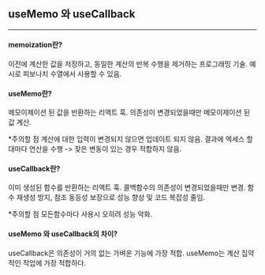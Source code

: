 ## useMemo 와 useCallback

<hr/>

#### memoization란?

이전에 계산한 값을 저장하고, 동일한 계산의 반복 수행을 제거하는 프로그래밍 기술.
예시로 피보나치 수열에서 사용할 수 있음.

#### useMemo란?

메모이제이션 된 값을 반환하는 리액트 훅.
의존성이 변경되었을때만 메모이제이션 된 값 계산.

\*주의할 점
계산에 대한 입력이 변경되지 않으면 업데이트 되지 않음.
결과에 엑세스 할대마다 연산을 수행 -> 잦은 변동이 있는 경우 적합하지 않음.

#### useCallback란?

이미 생성된 함수를 반환하는 리액트 훅.
콜백함수의 의존성이 변경되었을때만 변경.
함수 재생성 방지, 참조 동등성 보장으로 성능 향상 및 코드 복잡성 줄임.

\*주의할 점
모든함수마다 사용시 오히려 성능 악화.

#### useMemo 와 useCallback의 차이?

useCallback은 의존성이 거의 없는 가벼운 기능에 가장 적합.
useMemo는 계산 집약적인 작업에 가장 적합하다.
